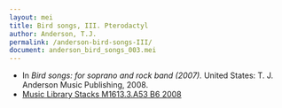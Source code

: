 ```yaml
---
layout: mei
title: Bird songs, III. Pterodactyl
author: Anderson, T.J.
permalink: /anderson-bird-songs-III/
document: anderson_bird_songs_003.mei
---
```


- In *Bird songs: for soprano and rock band (2007).* United States: T. J. Anderson Music Publishing, 2008.
- <a href="https://tufts-primo.hosted.exlibrisgroup.com/permalink/f/bnf7qa/01TUN_ALMA21221659780003851" target="_blank">Music Library Stacks M1613.3.A53 B6 2008 </a>
